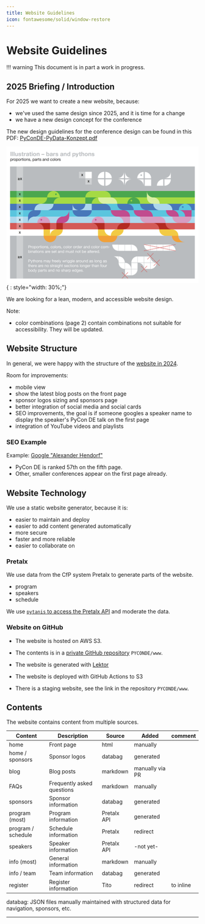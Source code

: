 ```yaml
---
title: Website Guidelines
icon: fontawesome/solid/window-restore
---
```

# Website Guidelines

!!! warning
    This document is in part a work in progress.

## 2025 Briefing / Introduction

For 2025 we want to create a new website, because:

 - we've used the same design since 2025, and it is time for a change
 - we have a new design concept for the conference

The new design guidelines for the conference design can be found in this PDF:
[PyConDE-PyData-Konzept.pdf](../assets/images/guidelines/PyConDE-PyData-Konzept.pdf)

![PyConDE-PyData-Konzept.png](../assets/images/guidelines/PyConDE-PyData-Konzept.png){ : style="width: 30%;"}

We are looking for a lean, modern, and accessible website design.

Note:
 - color combinations (page 2) contain combinations not suitable for accessibility. They will be updated.


## Website Structure

In general, we were happy with the structure of the [website in 2024](https://2024.pycon.de).

Room for improvements:

 - mobile view
 - show the latest blog posts on the front page
 - sponsor logos sizing and sponsors page
 - better integration of social media and social cards 
 - SEO improvements, the goal is if someone googles a speaker name to display the speaker's PyCon DE talk on the first page
 - integration of YouTube videos and playlists


### SEO Example

Example: [Google "Alexander Hendorf"](https://www.google.com/search?q=alexander+hendorf)

 - PyCon DE is ranked 57th on the fifth page. 
 - Other, smaller conferences appear on the first page already.


## Website Technology

We use a static website generator, because it is:

 - easier to maintain and deploy
 - easier to add content generated automatically
 - more secure
 - faster and more reliable
 - easier to collaborate on

### Pretalx

We use data from the CfP system Pretalx to generate parts of the website.

 - program
 - speakers
 - schedule

We use [`pytanis` to access the Pretalx API](https://github.com/PioneersHub/pytanis) and moderate the data.

### Website on GitHub

 - The website is hosted on AWS S3.
 - The contents is in a [private GitHub repository](https://github.com/PYCONDE/www) `PYCONDE/www`.
 - The website is generated with [Lektor](https://www.getlektor.com/)
 - The website is deployed with GitHub Actions to S3

- There is a staging website, see the link in the repository `PYCONDE/www`.


## Contents

The website contains content from multiple sources.

| **Content**        | **Description**            | **Source**  | **Added**       | **comment** |
|--------------------|----------------------------|-------------|-----------------|-------------|
| home               | Front page                 | html        | manually        |             |
| home / sponsors    | Sponsor logos              | databag     | generated       |             |
| blog               | Blog posts                 | markdown    | manually via PR |             |
| FAQs               | Frequently asked questions | markdown    | manually        |             |
| sponsors           | Sponsor information        | databag     | generated       |             |
| program (most)     | Program information        | Pretalx API | generated       |             |
| program / schedule | Schedule information       | Pretalx     | redirect        |             |
| speakers           | Speaker information        | Pretalx API | -not yet-       |             |
| info (most)        | General information        | markdown    | manually        |             |
| info / team        | Team information           | databag     | generated       |             |
| register           | Register information       | Tito        | redirect        | to inline   |


databag: JSON files manually maintained with structured data for navigation, sponsors, etc.

---

